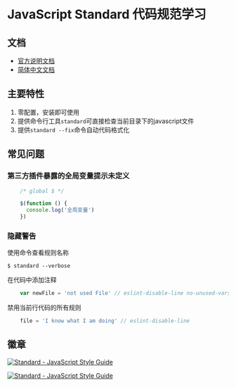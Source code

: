 # JavaScript Standard 代码规范学习

## 文档

* [官方说明文档][1]
* [简体中文文档][2]

## 主要特性

 1. 零配置，安装即可使用
 2. 提供命令行工具`standard`可直接检查当前目录下的javascript文件
 3. 提供`standard --fix`命令自动代码格式化

## 常见问题

### 第三方插件暴露的全局变量提示未定义

``` javascript
    /* global $ */

    $(function () {
      console.log('全局变量')
    })

```

### 隐藏警告

使用命令查看规则名称

``` shell
$ standard --verbose

```

在代码中添加注释

``` javascript
    var newFile = 'not used File' // eslint-disable-line no-unused-vars
```

禁用当前行代码的所有规则

```javascript
    file = 'I know what I am doing' // eslint-disable-line 
```


## 徽章

[![Standard - JavaScript Style Guide](https://cdn.rawgit.com/feross/standard/master/badge.svg)][3]

[![Standard - JavaScript Style Guide](https://img.shields.io/badge/code%20style-standard-brightgreen.svg)][1]


[1]:https://standardjs.com/
[2]:https://github.com/feross/standard/blob/master/docs/RULES-zhcn.md
[3]:https://standardjs.com/readme-zhcn.html
[4]:https://github.com/feross/standard

